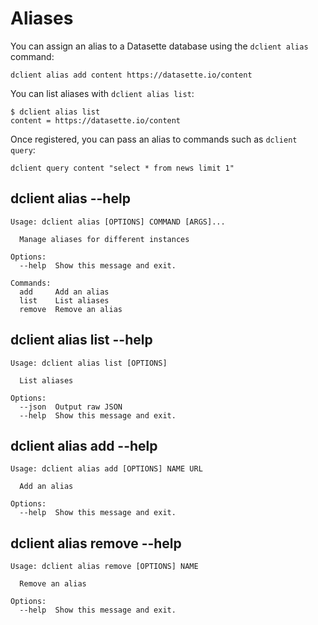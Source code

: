 # Aliases

You can assign an alias to a Datasette database using the `dclient alias` command:

    dclient alias add content https://datasette.io/content

You can list aliases with `dclient alias list`:

    $ dclient alias list
    content = https://datasette.io/content

Once registered, you can pass an alias to commands such as `dclient query`:

    dclient query content "select * from news limit 1"

## dclient alias --help
<!-- [[[cog
import cog
from dclient import cli
from click.testing import CliRunner
runner = CliRunner()
result = runner.invoke(cli.cli, ["alias", "--help"])
help = result.output.replace("Usage: cli", "Usage: dclient")
cog.out(
    "```\n{}\n```".format(help)
)
]]] -->
```
Usage: dclient alias [OPTIONS] COMMAND [ARGS]...

  Manage aliases for different instances

Options:
  --help  Show this message and exit.

Commands:
  add     Add an alias
  list    List aliases
  remove  Remove an alias

```
<!-- [[[end]]] -->

## dclient alias list --help

<!-- [[[cog
import cog
result = runner.invoke(cli.cli, ["alias", "list", "--help"])
help = result.output.replace("Usage: cli", "Usage: dclient")
cog.out(
    "```\n{}\n```".format(help)
)
]]] -->
```
Usage: dclient alias list [OPTIONS]

  List aliases

Options:
  --json  Output raw JSON
  --help  Show this message and exit.

```
<!-- [[[end]]] -->

## dclient alias add --help

<!-- [[[cog
import cog
result = runner.invoke(cli.cli, ["alias", "add", "--help"])
help = result.output.replace("Usage: cli", "Usage: dclient")
cog.out(
    "```\n{}\n```".format(help)
)
]]] -->
```
Usage: dclient alias add [OPTIONS] NAME URL

  Add an alias

Options:
  --help  Show this message and exit.

```
<!-- [[[end]]] -->

## dclient alias remove --help

<!-- [[[cog
import cog
result = runner.invoke(cli.cli, ["alias", "remove", "--help"])
help = result.output.replace("Usage: cli", "Usage: dclient")
cog.out(
    "```\n{}\n```".format(help)
)
]]] -->
```
Usage: dclient alias remove [OPTIONS] NAME

  Remove an alias

Options:
  --help  Show this message and exit.

```
<!-- [[[end]]] -->
